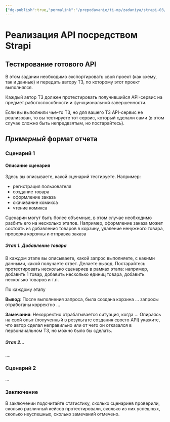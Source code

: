 ```yaml
---
{"dg-publish":true,"permalink":"/prepodavanie/ti-mp/zadaniya/strapi-03/"}
---
```



# Реализация API посредством Strapi

## Тестирование готового API

В этом задании необходимо экспортировать свой проект (как схему, так и данные) и передать автору ТЗ, по которому этот проект выполнялся.

Каждый автор ТЗ должен протестировать получившийся API-сервис на предмет работоспособности и функциональной завершенности. 

Если вы выполнили чье-то ТЗ, но для вашего ТЗ API-сервис не реализован, то вы тестируете тот сервис, который сделали сами (в этом случае сложно быть непредвзятым, но постарайтесь).


## *Примерный* формат отчета

### Сценарий 1

#### Описание сценария

Здесь вы описываете, какой сценарий тестируете. Например: 
- регистрация пользователя
- создание товара
- оформление заказа
- скачивание комикса
- чтение комикса

Сценарии могут быть более объемные, в этом случае необходимо разбить его на несколько этапов. Например, оформление заказа может состоять из добавления товаров в корзину, удаление ненужного товара, проверка корзины и отправка заказа

##### Этап 1. Добавление товара

В каждом этапе вы описываете, какой запрос выполняете, с какими данными, какой получаете ответ. Делаете вывод. Постарайтесь протестировать несколько сценариев в рамках этапа: например, добавить 1 товар, добавить несколько единиц товара, добавить несколько товаров и т.п.

По каждому этапу 

**Вывод**: После выполнения запроса, была  создана корзина ... запросы отработаны корректно ... 

**Замечания**: Некорректно отрабатывается ситуация, когда ... Опираясь на свой опыт (полученный в результате создания своего API) укажите, что автор сделал неправильно или от чего он отказался в первоначальном ТЗ, но можно было бы сделать.

##### Этап 2...

....

### Сценарий 2

...


### Заключение

В заключении подсчитайте статистику, сколько сценариев проверили, сколько различный кейсов протестировали, сколько из них успешных, сколько неуспешных, сколько замечаний отмечено. 